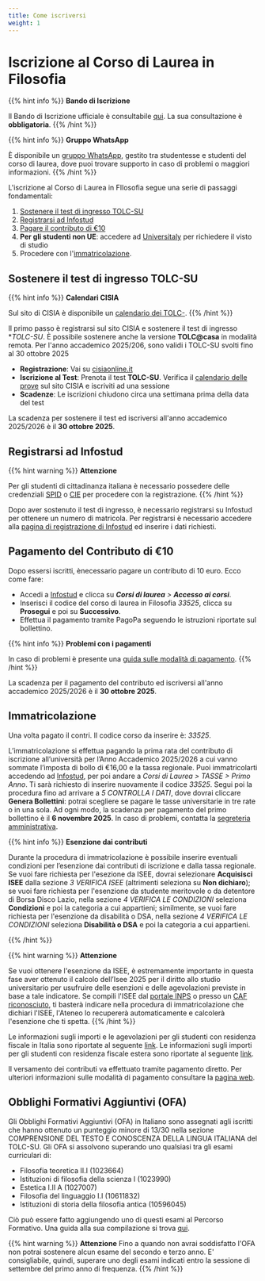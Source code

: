 ```yaml
---
title: Come iscriversi
weight: 1
---
```


# Iscrizione al Corso di Laurea in Filosofia

{{% hint info %}}
<i class="fa-solid fa-circle-info" style="color: #74C0FC;"></i> **Bando di Iscrizione**

Il Bando di Iscrizione ufficiale è consultabile [qui](https://corsidilaurea.uniroma1.it/it/course/33525/apply). La sua consultazione è **obbligatoria**.
{{% /hint %}}

{{% hint info %}}
<i class="fa-solid fa-circle-info" style="color: #74C0FC;"></i> **Gruppo WhatsApp**

È disponibile un [gruppo WhatsApp](https://chat.whatsapp.com/EkmxuQAovfjGUJ7SoTsLKy), gestito tra studentesse e studenti del corso di laurea, dove puoi trovare supporto in caso di problemi o maggiori informazioni.
{{% /hint %}}

L'iscrizione al Corso di Laurea in FIlosofia segue una serie di passaggi fondamentali:
1. [Sostenere il test di ingresso TOLC-SU](#sostenere-il-test-di-ingresso-tolc-su)
2. [Registrarsi ad Infostud](#registrarsi-ad-infostud)
3. [Pagare il contributo di €10](#pagamento-del-contributo-di-10)
4. **Per gli studenti non UE**: accedere ad [Universitaly](http://www.universitaly.it/) per richiedere il visto di studio
5. Procedere con l'[immatricolazione](#immatricolazione).

## Sostenere il test di ingresso TOLC-SU

{{% hint info %}}
<i class="fa-solid fa-circle-info" style="color: #74C0FC;"></i> **Calendari CISIA**

Sul sito di CISIA è disponibile un [calendario dei TOLC-](https://testcisia.it/calendario.php?tolc=umanistica).
{{% /hint %}}

Il primo passo è registrarsi sul sito CISIA e sostenere il test di ingresso **TOLC-SU*. È possibile sostenere anche la versione **TOLC@casa** in modalità remota. Per l'anno accademico 2025/206, sono validi i TOLC-SU svolti fino al 30 ottobre 2025

- **Registrazione**: Vai su [cisiaonline.it](https://www.cisiaonline.it/)
- **Iscrizione al Test**: Prenota il test **TOLC-SU**. Verifica il [calendario delle prove](https://testcisia.it/calendario.php?tolc=umanistica) sul sito CISIA e iscriviti ad una sessione
- **Scadenze**: Le iscrizioni chiudono circa una settimana prima della data del test

La scadenza per sostenere il test ed iscriversi all'anno accademico 2025/2026 è il **30 ottobre 2025**.

## Registrarsi ad Infostud

{{% hint warning %}}
<i class="fa-solid fa-triangle-exclamation" style="color: #FFD43B;"></i> **Attenzione**

Per gli studenti di cittadinanza italiana è necessario possedere delle credenziali [SPID](https://www.spid.gov.it) o [CIE](https://www.cartaidentita.interno.gov.it) per procedere con la registrazione.
{{% /hint %}}

Dopo aver sostenuto il test di ingresso, è necessario registrarsi su Infostud per ottenere un numero di matricola. Per registrarsi è necessario accedere alla [pagina di registrazione di Infostud](https://www.studenti.uniroma1.it/phoenixreg/index.html) ed inserire i dati richiesti.

## Pagamento del Contributo di €10
Dopo essersi iscritti, ènecessario pagare un contributo di 10 euro. Ecco come fare:
- Accedi a [Infostud](https://www.uniroma1.it/it/node/25007) e clicca su _**Corsi di laurea** > **Accesso ai corsi**_.
- Inserisci il codice del corso di laurea in Filosofia _33525_, clicca su **Prosegui** e poi su **Successivo**.
- Effettua il pagamento tramite PagoPa seguendo le istruzioni riportate sul bollettino.

{{% hint info %}}
<i class="fa-solid fa-circle-info" style="color: #74C0FC;"></i> **Problemi con i pagamenti**

In caso di problemi è presente una [guida sulle modalità di pagamento](https://www.uniroma1.it/it/pagina/come-pagare).
{{% /hint %}}

La scadenza per il pagamento del contributo ed iscriversi all'anno accademico 2025/2026 è il **30 ottobre 2025**.

## Immatricolazione

Una volta pagato il contri. Il codice corso da inserire è: _33525_.

L’immatricolazione si effettua pagando la prima rata del contributo di iscrizione all’università per l’Anno Accademico 2025/2026 a cui vanno sommate l’imposta di bollo di €16,00 e la tassa regionale. Puoi immatricolarti accedendo ad [Infostud](https://www.uniroma1.it/it/pagina-strutturale/studenti), per poi andare a _Corsi di Laurea > TASSE > Primo Anno_. Ti sarà richiesto di inserire nuovamente il codice _33525_. Segui poi la procedura fino ad arrivare a _5 CONTROLLA I DATI_, dove dovrai cliccare **Genera Bollettini**: potrai scegliere se pagare le tasse universitarie in tre rate o in una sola. Ad ogni modo, la scadenza per pagamento del primo bollettino è il **6 novembre 2025**. In caso di problemi, contatta la [segreteria amministrativa](mailto:segrstudenti.filesuso@uniroma1.it).

{{% hint info %}}
<i class="fa-solid fa-circle-info" style="color: #74C0FC;"></i> **Esenzione dai contributi**

Durante la procedura di immatricolazione è possibile inserire eventuali condizioni per l’esenzione dai contributi di iscrizione e dalla tassa regionale. Se vuoi fare richiesta per l'esezione da ISEE, dovrai selezionare **Acquisisci ISEE** dalla sezione _3 VERIFICA ISEE_ (altrimenti seleziona su **Non dichiaro**); se vuoi fare richiesta per l'esenzione da studente meritovole o da detentore di Borsa Disco Lazio, nella sezione _4 VERIFICA LE CONDIZIONI_ seleziona **Condizioni** e poi la categoria a cui appartieni; similmente, se vuoi fare richiesta per l'esenzione da disabilità o DSA, nella sezione _4 VERIFICA LE CONDIZIONI_ seleziona **Disabilità o DSA** e poi la categoria a cui appartieni. 

{{% /hint %}}

{{% hint warning %}}
<i class="fa-solid fa-triangle-exclamation" style="color: #FFD43B;"></i> **Attenzione**

Se vuoi ottenere l'esenzione da ISEE, è estremamente importante in questa fase aver ottenuto il calcolo dell’Isee 2025 per il diritto allo studio universitario per usufruire delle esenzioni e delle agevolazioni previste in base a tale indicatore. Se compili l'ISEE dal [portale INPS](https://servizi2.inps.it/servizi/PortaleUnicoIsee) o presso un [CAF riconosciuto](https://www.inps.it/it/it/sedi-e-contatti/sedi/patronati.html), ti basterà indicare nella procedura di immatricolazione che dichiari l'ISEE, l'Ateneo lo recupererà automaticamente e calcolerà l'esenzione che ti spetta.
{{% /hint %}}

Le informazioni sugli importi e le agevolazioni per gli studenti con residenza fiscale in Italia sono riportate al seguente [link](https://www.uniroma1.it/it/node/24520). Le informazioni sugli importi per gli studenti con residenza fiscale estera sono riportate al seguente [link](https://www.uniroma1.it/en/pagina/tuition-fees-and-grants#fees-for-students-with-foreign-citizenship-and-or-foreign-income).

Il versamento dei contributi va effettuato tramite pagamento diretto. Per ulteriori informazioni sulle modalità di pagamento consultare la [pagina web](https://www.uniroma1.it/it/node/24500).

## Obblighi Formativi Aggiuntivi (OFA)
Gli Obblighi Formativi Aggiuntivi (OFA) in Italiano sono assegnati agli iscritti che hanno ottenuto un punteggio minore di 13/30  nella sezione COMPRENSIONE DEL TESTO E CONOSCENZA DELLA LINGUA ITALIANA del TOLC-SU. Gli OFA si assolvono superando uno qualsiasi tra gli esami curriculari di:
- Filosofia teoretica II.I (1023664) 
- Istituzioni di filosofia della scienza I (1023990)
- Estetica I.II A (1027007)
- Filosofia del linguaggio I.I (10611832)
- Istituzioni di storia della filosofia antica (10596045)

Ciò può essere fatto aggiungendo uno di questi esami al Percorso Formativo. Una guida alla sua compilazione si trova [qui](/33525/info/abc/percorso-formativo).

{{% hint warning %}}
<i class="fa-solid fa-triangle-exclamation" style="color: #FFD43B;"></i> **Attenzione**
Fino a quando non avrai soddisfatto l'OFA non potrai sostenere alcun esame del secondo e terzo anno. E' consigliabile, quindi, superare uno degli esami indicati entro la sessione di settembre del primo anno di frequenza.
{{% /hint %}}